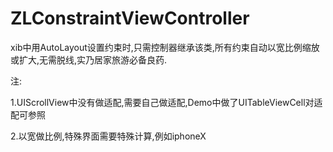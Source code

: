 # ZLConstraintViewController
xib中用AutoLayout设置约束时,只需控制器继承该类,所有约束自动以宽比例缩放或扩大,无需脱线,实乃居家旅游必备良药.

注:

1.UIScrollView中没有做适配,需要自己做适配,Demo中做了UITableViewCell对适配可参照

2.以宽做比例,特殊界面需要特殊计算,例如iphoneX
